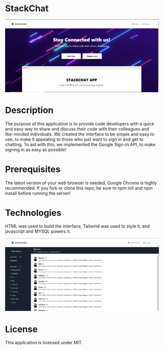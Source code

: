 # StackChat
![Screenshot](/public/assets/img/StackChat.PNG)
# Description
The purpose of this application is to provide code developers with a quick and easy way to share and discuss their code with
their colleagues and like-minded individuals. We created the interface to be simple and easy to use, to make it appealing to
those who just want to sign in and get to chatting. To aid with this, we implemented the Google Sign-In API, to make signing in 
as easy as possible!

# Prerequisites
The latest version of your web browser is needed, Google Chrome is highly recommended.
If you fork or clone this repo, be sure to npm init and npm install before running the server!

# Technologies
HTML was used to build the interface, Tailwind was used to style it, and javascript and MYSQL powers it.


![Screenshot](/public/assets/img/StackChatInterface.PNG)

# License
This application is licensed under MIT.